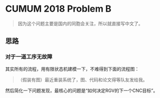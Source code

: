 # CUMUM 2018 Problem B

> 因为这个问题主要是国内的同胞会关注，所以就直接写中文了。



## 思路

### 对于一道工序无故障

其实所有的流程，用有限状态机建模一下，不难得到下面的流程图：

> （假装有图）最近重装系统了，图、代码和论文得等队友发给我。

然后简化一下问题发现，最核心的问题是“如何决定RGV的下一个CNC目标”。

